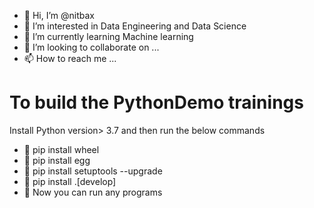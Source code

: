 - 👋 Hi, I’m @nitbax
- 👀 I’m interested in Data Engineering and Data Science
- 🌱 I’m currently learning Machine learning
- 💞️ I’m looking to collaborate on ...
- 📫 How to reach me ...

# To build the PythonDemo trainings

Install Python  version> 3.7 and then run the below commands
- 💞️ pip install wheel
- 💞️ pip install egg
- 💞️ pip install setuptools --upgrade
- 💞️ pip install .[develop]
- 💞️ Now you can run any programs

<!---
nitbax/nitbax is a ✨ special ✨ repository because its `README.md` (this file) appears on your GitHub profile.
You can click the Preview link to take a look at your changes.
--->
